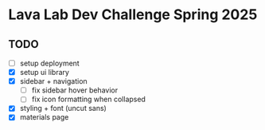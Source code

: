 # Lava Lab Dev Challenge Spring 2025

## TODO

- [ ] setup deployment
- [x] setup ui library
- [x] sidebar + navigation
  - [ ] fix sidebar hover behavior
  - [ ] fix icon formatting when collapsed
- [x] styling + font (uncut sans)
- [x] materials page
